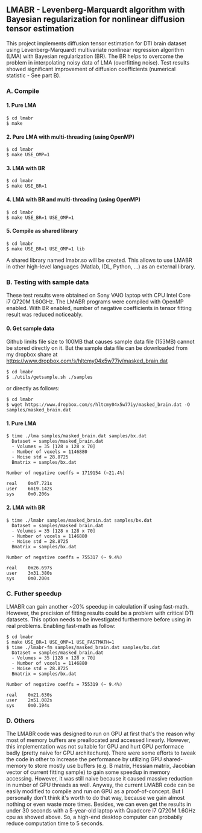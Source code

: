 ## LMABR - Levenberg-Marquardt algorithm with Bayesian regularization for nonlinear diffusion tensor estimation

This project implements diffusion tensor estimation for DTI brain dataset using Levenberg-Marquardt multivariate nonlinear regression algorithm (LMA) with Bayesian regularization (BR). The BR helps to overcome the problem in interpolating noisy data of LMA (overfitting noise). Test results showed significant improvement of diffusion coefficients (numerical statistic - See part B).

### A. Compile

#### 1. Pure LMA

	$ cd lmabr
	$ make

#### 2. Pure LMA with multi-threading (using OpenMP)

	$ cd lmabr
	$ make USE_OMP=1

#### 3. LMA with BR

	$ cd lmabr
	$ make USE_BR=1

#### 4. LMA with BR and multi-threading (using OpenMP)

	$ cd lmabr
	$ make USE_BR=1 USE_OMP=1

#### 5. Compile as shared library

	$ cd lmabr
	$ make USE_BR=1 USE_OMP=1 lib

A shared library named lmabr.so will be created. This allows to use LMABR in other high-level languages (Matlab, IDL, Python, ...) as an external library.

### B. Testing with sample data

These test results were obtained on Sony VAIO laptop with CPU Intel Core i7 Q720M 1.60GHz. The LMABR programs were compiled with OpenMP enabled. With BR enabled, number of negative coefficients in tensor fitting result was reduced noticeably.

#### 0. Get sample data

Github limits file size to 100MB that causes sample data file (153MB) cannot be stored directly on it. But the sample data file can be downloaded from my dropbox share at https://www.dropbox.com/s/hltcmy04x5w77iy/masked_brain.dat

	$ cd lmabr
	$ ./utils/getsample.sh ./samples

or directly as follows:

	$ cd lmabr
	$ wget https://www.dropbox.com/s/hltcmy04x5w77iy/masked_brain.dat -O samples/masked_brain.dat

#### 1. Pure LMA

	$ time ./lma samples/masked_brain.dat samples/bx.dat
	  Dataset = samples/masked_brain.dat
	  - Volumes = 35 [128 x 128 x 70]
	  - Number of voxels = 1146880
	  - Noise std = 28.8725
	  Bmatrix = samples/bx.dat
	
	Number of negative coeffs = 1719154 (~21.4%)
	
	real    0m47.721s
	user    6m19.142s
	sys     0m0.206s

#### 2. LMA with BR

	$ time ./lmabr samples/masked_brain.dat samples/bx.dat
	  Dataset = samples/masked_brain.dat
	  - Volumes = 35 [128 x 128 x 70]
	  - Number of voxels = 1146880
	  - Noise std = 28.8725
	  Bmatrix = samples/bx.dat
	
	Number of negative coeffs = 755317 (~ 9.4%)
	
	real    0m26.697s
	user    3m31.380s
	sys     0m0.200s

### C. Futher speedup

LMABR can gain another ~20% speedup in calculation if using fast-math. However, the precision of fitting results could be a problem with critical DTI datasets. This option needs to be investigated furthermore before using in real problems. Enabling fast-math as follow:

	$ cd lmabr
	$ make USE_BR=1 USE_OMP=1 USE_FASTMATH=1
	$ time ./lmabr-fm samples/masked_brain.dat samples/bx.dat
	  Dataset = samples/masked_brain.dat
	  - Volumes = 35 [128 x 128 x 70]
	  - Number of voxels = 1146880
	  - Noise std = 28.8725
	  Bmatrix = samples/bx.dat
	
	Number of negative coeffs = 755319 (~ 9.4%)
	
	real    0m21.630s
	user    2m51.082s
	sys     0m0.194s

### D. Others

The LMABR code was designed to run on GPU at first that's the reason why most of memory buffers are preallocated and accessed linearly. However, this implementation was not suitable for GPU and hurt GPU performace badly (pretty naive for GPU architechure). There were some efforts to tweak the code in other to increase the performance by utilizing GPU shared-memory to store mostly use buffers (e.g. B matrix, Hessian matrix, Jacobian vector of current fitting sample) to gain some speedup in memory accessing. However, it was still naive because it caused massive reduction in number of GPU threads as well. Anyway, the current LMABR code can be easily modified to compile and run on GPU as a proof-of-concept. But I personally don't think it's worth to do that way, because we gain almost nothing or even waste more times. Besides, we can even get the results in under 30 seconds with a 5-year-old laptop with Quadcore i7 Q720M 1.6GHz cpu as showed above. So, a high-end desktop computer can probabily reduce computation time to 5 seconds.

